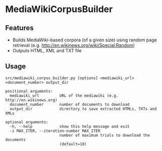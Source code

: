 MediaWikiCorpusBuilder
======================

## Features

- Builds MediaWiki-based corpora (of a given size) using random page retrieval (e.g. http://en.wikinews.org/wiki/Special:Random)
- Outputs HTML, XML and TXT file

## Usage

    src/mediawiki_corpus_builder.py [options] <mediawiki_url> <document_number> output_dir
    
    positional arguments:
      mediawiki_url         URL of the mediawiki (e.g. http://en.wikinews.org)
      document_number       number of documents to download
      output_dir            directory to save extracted HTMLs, TXTs and XMLs
      
    optional arguments:
      -h, --help            show this help message and exit
      -i MAX_ITER, --iteration-number MAX_ITER
                            number of maximum trials to download the documents
                            (default=10)
